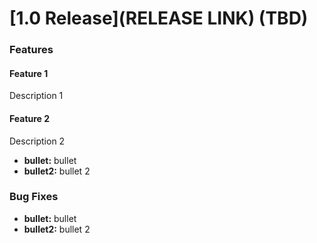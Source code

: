 # [1.0 Release](RELEASE LINK) (TBD)

### Features

#### Feature 1

Description 1

#### Feature 2

Description 2

* **bullet:** bullet 
* **bullet2:** bullet 2

### Bug Fixes

* **bullet:** bullet 
* **bullet2:** bullet 2